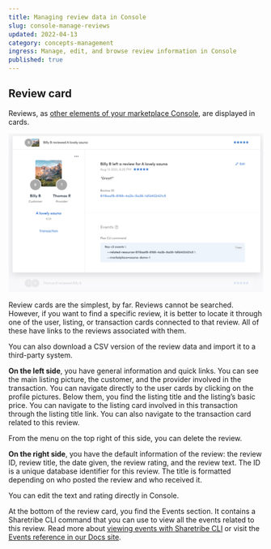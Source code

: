 ```yaml
---
title: Managing review data in Console
slug: console-manage-reviews
updated: 2022-04-13
category: concepts-management
ingress: Manage, edit, and browse review information in Console
published: true
---
```


## Review card

Reviews, as
[other elements of your marketplace Console](/concepts/console-manage-overview/),
are displayed in cards.

![Review card](./review-card.png)

Review cards are the simplest, by far. Reviews cannot be searched.
However, if you want to find a specific review, it is better to locate
it through one of the user, listing, or transaction cards connected to
that review. All of these have links to the reviews associated with
them.

You can also download a CSV version of the review data and import it to
a third-party system.

**On the left side**, you have general information and quick links. You
can see the main listing picture, the customer, and the provider
involved in the transaction. You can navigate directly to the user cards
by clicking on the profile pictures. Below them, you find the listing
title and the listing’s basic price. You can navigate to the listing
card involved in this transaction through the listing title link. You
can also navigate to the transaction card related to this review.

From the menu on the top right of this side, you can delete the review.

**On the right side**, you have the default information of the review:
the review ID, review title, the date given, the review rating, and the
review text. The ID is a unique database identifier for this review. The
title is formatted depending on who posted the review and who received
it.

You can edit the text and rating directly in Console.

At the bottom of the review card, you find the Events section. It
contains a Sharetribe CLI command that you can use to view all the
events related to this review. Read more about
[viewing events with Sharetribe CLI](/how-to/view-events-with-flex-cli/)
or visit the [Events reference in our Docs site](/references/events/).
